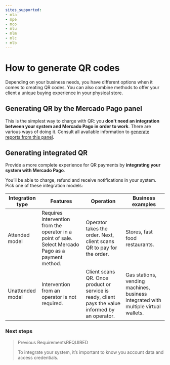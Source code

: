 ```yaml
---
sites_supported:
- mla
- mpe
- mco
- mlu
- mlm
- mlc
- mlb
---
```


# How to generate QR codes

Depending on your business needs, you have different options when it comes to creating QR codes. You can also combine methods to offer your client a unique buying experience in your physical store.


## Generating QR by the Mercado Pago panel

This is the simplest way to charge with QR: you **don't need an integration between your system and Mercado Pago in order to work**.
There are various ways of doing it. Consult all available information to [generate reports from this panel](https://www.mercadopago.com.ar/developers/en/guides/qr-code/general-considerations/integrations-front/).

## Generating integrated QR 

Provide a more complete experience for QR payments by **integrating your system with Mercado Pago**.

You’ll be able to charge, refund and receive notifications in your system. Pick one of these integration models:

| Integration type                                                        | Features                                                  | Operation |   Business examples |
| ------------------------------------------------------------ | ------------------------------------------------------------ | ----------------------- | ------------------------------------------------------------ |
| Attended model | Requires intervention from the operator in a point of sale. Select Mercado Pago as a payment method. | Operator takes the order. Next, client scans QR to pay for the order. | Stores, fast food restaurants. |
| Unattended model | Intervention from an operator is not required.  | Client scans QR. Once product or service is ready, client pays the value informed by an operator.  | Gas stations, vending machines, business integrated with multiple virtual wallets. |

### Next steps

<div>
<a href="https://www.mercadopago.com.ar/developers/en/guides/qr-code/general-considerations/pre-requisites/" style="text-decoration:none;color:inherit">
<blockquote class="next-step-card next-step-card-left">
<p class="card-note-title">Previous Requirements<span class="card-status-tag card-status-tag-required">REQUIRED</span></p>
<p>To integrate your system, it’s important to know you account data and access credentials. </p>
</blockquote>
</a>
</div>
<br/>
<br/>
<br/>
<br/>
<br/>
<br/>
<br/>

